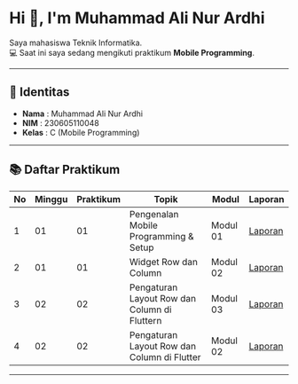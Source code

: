 # Hi 👋, I'm Muhammad Ali Nur Ardhi  

Saya mahasiswa Teknik Informatika.  
💻 Saat ini saya sedang mengikuti praktikum **Mobile Programming**.  

---

## 📌 Identitas
- **Nama**  : Muhammad Ali Nur Ardhi  
- **NIM**   : 230605110048  
- **Kelas** : C (Mobile Programming)  

---

## 📚 Daftar Praktikum
| No | Minggu | Praktikum | Topik                                     | Modul   | Laporan |
|----|--------|-----------|-------------------------------------------|---------|---------|
| 1  | 01     | 01        | Pengenalan Mobile Programming & Setup     | Modul 01| [Laporan](https://drive.google.com/file/d/1lJrSwbEdukwpYgl0bCJk82V0Grbn7o0n/view?usp=sharing)|
| 2  | 01     | 01        | Widget Row dan Column                     | Modul 02|[Laporan](https://drive.google.com/file/d/1Y9SNz-t-WxqgW1b-QzW8L8FHBLWwbG4z/view?usp=sharing)|
| 3  | 02     | 02        | Pengaturan Layout Row dan Column di Fluttern              | Modul 03|[Laporan](https://drive.google.com/file/d/1hmA8-JkQ3atuyLZ2iJxJZu75ETbNLGtp/view?usp=sharing)|
| 4  | 02     | 02        |    Pengaturan Layout Row dan Column di Flutter            | Modul 02|[Laporan](https://drive.google.com/file/d/1zY8Y9-QazZT57XHobx5Badl_WJGousv4/view?usp=sharing)|
---

